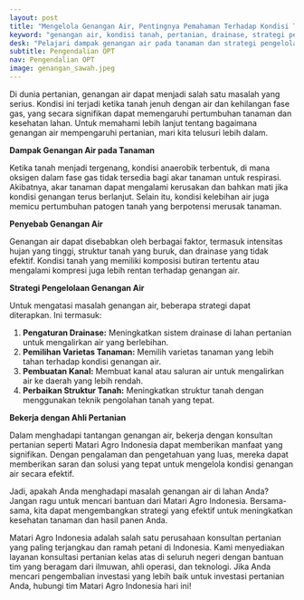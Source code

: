 ```yaml
---
layout: post
title: "Mengelola Genangan Air, Pentingnya Pemahaman Terhadap Kondisi Tanah dalam Pertanian"
keyword: "genangan air, kondisi tanah, pertanian, drainase, strategi pengelolaan, Matari Agro Indonesia"
desk: "Pelajari dampak genangan air pada tanaman dan strategi pengelolaannya dalam pertanian dengan bimbingan Matari Agro Indonesia. Dengan pengalaman dan pengetahuan yang luas, kami siap membantu Anda mengatasi tantangan ini dan meningkatkan hasil panen secara efektif"
subtitle: Pengendalian OPT
nav: Pengendalian OPT
image: genangan_sawah.jpeg
---
```


Di dunia pertanian, genangan air dapat menjadi salah satu masalah yang serius. Kondisi ini terjadi ketika tanah jenuh dengan air dan kehilangan fase gas, yang secara signifikan dapat memengaruhi pertumbuhan tanaman dan kesehatan lahan. Untuk memahami lebih lanjut tentang bagaimana genangan air mempengaruhi pertanian, mari kita telusuri lebih dalam.

**Dampak Genangan Air pada Tanaman**

Ketika tanah menjadi tergenang, kondisi anaerobik terbentuk, di mana oksigen dalam fase gas tidak tersedia bagi akar tanaman untuk respirasi. Akibatnya, akar tanaman dapat mengalami kerusakan dan bahkan mati jika kondisi genangan terus berlanjut. Selain itu, kondisi kelebihan air juga memicu pertumbuhan patogen tanah yang berpotensi merusak tanaman.

**Penyebab Genangan Air**

Genangan air dapat disebabkan oleh berbagai faktor, termasuk intensitas hujan yang tinggi, struktur tanah yang buruk, dan drainase yang tidak efektif. Kondisi tanah yang memiliki komposisi butiran tertentu atau mengalami kompresi juga lebih rentan terhadap genangan air.

**Strategi Pengelolaan Genangan Air**

Untuk mengatasi masalah genangan air, beberapa strategi dapat diterapkan. Ini termasuk:
1. **Pengaturan Drainase:** Meningkatkan sistem drainase di lahan pertanian untuk mengalirkan air yang berlebihan.
2. **Pemilihan Varietas Tanaman:** Memilih varietas tanaman yang lebih tahan terhadap kondisi genangan air.
3. **Pembuatan Kanal:** Membuat kanal atau saluran air untuk mengalirkan air ke daerah yang lebih rendah.
4. **Perbaikan Struktur Tanah:** Meningkatkan struktur tanah dengan menggunakan teknik pengolahan tanah yang tepat.

**Bekerja dengan Ahli Pertanian**

Dalam menghadapi tantangan genangan air, bekerja dengan konsultan pertanian seperti Matari Agro Indonesia dapat memberikan manfaat yang signifikan. Dengan pengalaman dan pengetahuan yang luas, mereka dapat memberikan saran dan solusi yang tepat untuk mengelola kondisi genangan air secara efektif.

Jadi, apakah Anda menghadapi masalah genangan air di lahan Anda? Jangan ragu untuk mencari bantuan dari Matari Agro Indonesia. Bersama-sama, kita dapat mengembangkan strategi yang efektif untuk meningkatkan kesehatan tanaman dan hasil panen Anda.

Matari Agro Indonesia adalah salah satu perusahaan konsultan pertanian yang paling terjangkau dan ramah petani di Indonesia. Kami menyediakan layanan konsultasi pertanian kelas atas di seluruh negeri dengan bantuan tim yang beragam dari ilmuwan, ahli operasi, dan teknologi. Jika Anda mencari pengembalian investasi yang lebih baik untuk investasi pertanian Anda, hubungi tim Matari Agro Indonesia hari ini!
